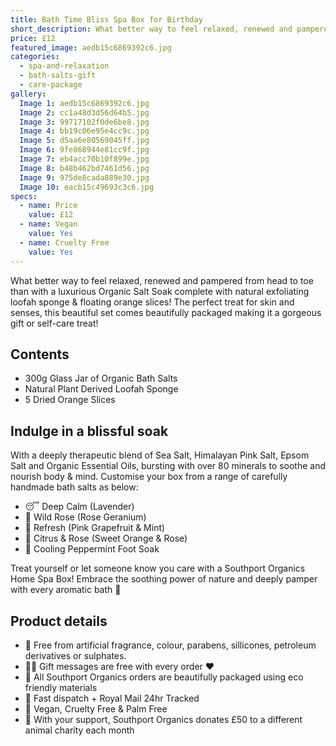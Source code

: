 ```yaml
---
title: Bath Time Bliss Spa Box for Birthday
short_description: What better way to feel relaxed, renewed and pampered from head to toe than with a luxurious Orga...
price: £12
featured_image: aedb15c6869392c6.jpg
categories:
  - spa-and-relaxation
  - bath-salts-gift
  - care-package
gallery:
  Image 1: aedb15c6869392c6.jpg
  Image 2: cc1a48d3d56d64b5.jpg
  Image 3: 99717102f0de6be8.jpg
  Image 4: bb19c06e95e4cc9c.jpg
  Image 5: d5aa6e80569045ff.jpg
  Image 6: 9fe868944e81cc9f.jpg
  Image 7: eb4acc70b10f899e.jpg
  Image 8: b48b462bd7461d56.jpg
  Image 9: 975de8cada889e30.jpg
  Image 10: eacb15c49693c3c6.jpg
specs:
  - name: Price
    value: £12
  - name: Vegan
    value: Yes
  - name: Cruelty Free
    value: Yes
---
```


What better way to feel relaxed, renewed and pampered from head to toe than with a luxurious Organic Salt Soak complete with natural exfoliating loofah sponge & floating orange slices! The perfect treat for skin and senses, this beautiful set comes beautifully packaged making it a gorgeous gift or self-care treat! 

## Contents

- 300g Glass Jar of Organic Bath Salts
- Natural Plant Derived Loofah Sponge
- 5 Dried Orange Slices

## Indulge in a blissful soak

With a deeply therapeutic blend of Sea Salt, Himalayan Pink Salt, Epsom Salt and Organic Essential Oils, bursting with over 80 minerals to soothe and nourish body & mind. Customise your box from a range of carefully handmade bath salts as below:

- 😴 Deep Calm (Lavender)
- 🌹 Wild Rose (Rose Geranium)
- 🌿 Refresh (Pink Grapefruit & Mint)
- 🍊 Citrus & Rose (Sweet Orange & Rose)
- 🧊 Cooling Peppermint Foot Soak 

Treat yourself or let someone know you care with a Southport Organics Home Spa Box! Embrace the soothing power of nature and deeply pamper with every aromatic bath 🛁

## Product details

* 🍊 Free from artificial fragrance, colour, parabens, sillicones, petroleum derivatives or sulphates.
* ✍🏼 Gift messages are free with every order ❤️
* 🌿 All Southport Organics orders are beautifully packaged using eco friendly materials
* 📮 Fast dispatch + Royal Mail 24hr Tracked
* 🐰 Vegan, Cruelty Free & Palm Free
* 🐾 With your support, Southport Organics donates £50 to a different animal charity each month
